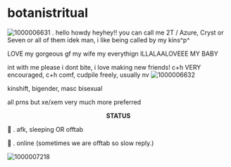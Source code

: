 # botanistritual
![1000006631](https://github.com/user-attachments/assets/7d0fc6e4-bc7b-4b1f-badc-f223cf508c3c)
 . hello howdy heyhey!! you can call me 2T / Azure, Cryst or Seven or all of them idek man, i like being called by my kins^p^

LOVE my gorgeous gf my wife my everythign ILLALAALOVEEE MY BABY

int with me please i dont bite, i love making new friends! c+h VERY encouraged, c+h comf, cudpile freely, usually nv ![1000006632](https://github.com/user-attachments/assets/a6aedf6f-e1d4-4b24-abb7-c2b02664c739)

kinshift, bigender, masc bisexual

all prns but xe/xem very much more preferred

<p align="center"
  
**STATUS**

🌙 . afk, sleeping OR offtab

🚫 . online (sometimes we are offtab so slow reply.)

![1000007218](https://github.com/user-attachments/assets/642f418a-bbe0-4211-91b3-9e3d9671821d)






<p align="center"
